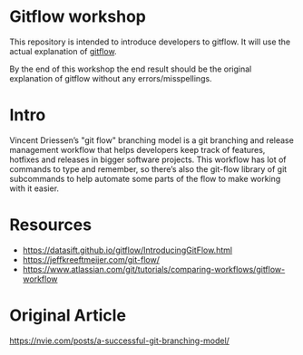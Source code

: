 # Gitflow workshop
This repository is intended to introduce developers to gitflow. It will use the actual explanation of [gitflow](https://nvie.com/posts/a-successful-git-branching-model/).

By the end of this workshop the end result should be the original explanation of gitflow without any errors/misspellings.

# Intro
Vincent Driessen’s "git flow" branching model is a git branching and release management workflow that helps developers keep track of features, hotfixes and releases in bigger software projects. This workflow has lot of commands to type and remember, so there’s also the git-flow library of git subcommands to help automate some parts of the flow to make working with it easier.

# Resources
* https://datasift.github.io/gitflow/IntroducingGitFlow.html
* https://jeffkreeftmeijer.com/git-flow/
* https://www.atlassian.com/git/tutorials/comparing-workflows/gitflow-workflow

# Original Article
https://nvie.com/posts/a-successful-git-branching-model/
